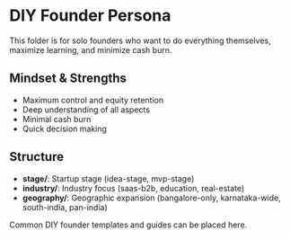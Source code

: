 # DIY Founder Persona

This folder is for solo founders who want to do everything themselves, maximize learning, and minimize cash burn.

## Mindset & Strengths
- Maximum control and equity retention
- Deep understanding of all aspects
- Minimal cash burn
- Quick decision making

## Structure
- **stage/**: Startup stage (idea-stage, mvp-stage)
- **industry/**: Industry focus (saas-b2b, education, real-estate)
- **geography/**: Geographic expansion (bangalore-only, karnataka-wide, south-india, pan-india)

Common DIY founder templates and guides can be placed here. 